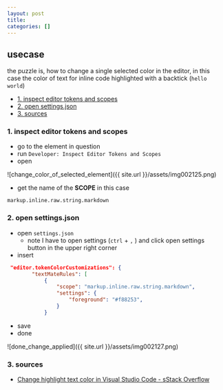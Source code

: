 ```yaml
---
layout: post
title:
categories: []
---
```


## usecase	
the puzzle is, how to change a single selected color in the editor, in this case the color of text for inline code highlighted with a backtick (`hello world`)

<!-- TOC -->

- [1. inspect editor tokens and scopes](#1-inspect-editor-tokens-and-scopes)
- [2. open settings.json](#2-open-settingsjson)
- [3. sources](#3-sources)

<!-- /TOC -->

### 1. inspect editor tokens and scopes
* go to the element in question
* run `Developer: Inspect Editor Tokens and Scopes`
* open 

![change_color_of_selected_element]({{ site.url }}/assets/img002125.png)

* get the name of the **SCOPE** in this case

```
markup.inline.raw.string.markdown
```

### 2. open settings.json
* open `settings.json` 
    * note I have to open settings (`ctrl` + `,` ) and click open settings button in the upper right corner
* insert

```json
 "editor.tokenColorCustomizations": {
        "textMateRules": [
            {
                "scope": "markup.inline.raw.string.markdown",
                "settings": {
                    "foreground": "#f88253",
                }
            }
```

* save
* done

![done_change_applied]({{ site.url }}/assets/img002127.png)

### 3. sources
* [Change highlight text color in Visual Studio Code - sStack Overflow](https://stackoverflow.com/questions/35926381/change-highlight-text-color-in-visual-studio-code)
